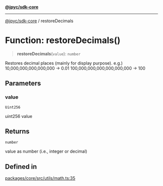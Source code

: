 [**@jpyc/sdk-core**](../README.md)

---

[@jpyc/sdk-core](../globals.md) / restoreDecimals

# Function: restoreDecimals()

> **restoreDecimals**(`value`): `number`

Restores decimal places (mainly for display purpose).
e.g.)
10,000,000,000,000,000 -> 0.01
100,000,000,000,000,000,000 -> 100

## Parameters

### value

`Uint256`

uint256 value

## Returns

`number`

value as number (i.e., integer or decimal)

## Defined in

[packages/core/src/utils/math.ts:35](https://github.com/jcam1/sdks/blob/d7b0b75bf0a43a1290dddb92ba9a24223892592b/packages/core/src/utils/math.ts#L35)

